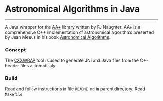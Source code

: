 # Astronomical Algorithms in Java
---
A Java wrapper for the [AA+](http://www.naughter.com/aa.html) library written by PJ Naughter. AA+ is a comprehensive C++ implementation of astronomical algorithms presented by Jean Meeus in his book [Astronomical Algorithms](http://www.willbell.com/math/mc1.htm).

### Concept

The [CXXWRAP](http://sourceforge.net/projects/cxxwrap/) tool is used to generate JNI and Java files from the C++ header files automaticaly.

###  Build

Read and follow instructions in file `README.md` in parent directory. Read `Makefile`.
